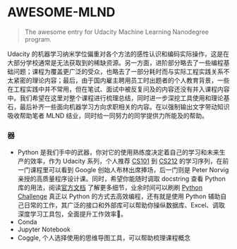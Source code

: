 # AWESOME-MLND
> The awesome entry for Udacity Machine Learning Nanodegree program.

Udacity 的机器学习纳米学位偏重对各个方法的感性认识和编码实际操作，这是在大部分学校通常是无法获取到的稀缺资源。另一方面，进阶部分略去了一些编程基础问题；课程为覆盖更广泛的受众，也略去了一部分耗时而与实际工程实践关系不太紧密的理论内容；最后，由于国内雇主聘用员工时出题者的个人教育背景，一些在工程实践中并不常用，但在笔试、面试中被反复问及的内容还没有并入课程内容中。我们希望在这里对整个课程进行梳理总结，同时进一步深挖工具使用和理论基石，最后补齐一些面向机器学习方向求职相关的内容。在以强制输出文字带动知识吸收帮助笔者 MLND 结业，同时给一同努力的同学提供力所能及的帮助。

### 器
+ Python 是我们手中的武器，你对它的使用熟练度决定着自己的学习和未来生产的效率，作为 Udacity 系列，个人推荐 [CS101](https://www.udacity.com/course/intro-to-computer-science--cs101) 到 [CS212](https://www.udacity.com/course/design-of-computer-programs--cs212) 的学习序列，在前一门课程里可以看到 Google 创始人布林出席捧场，后一门则是 Peter Norvig 亲授的高质量程序设计课。同时，希望你能随时调取 docstring 查看 Python 库的用法，阅读[官方文档](https://www.python.org/doc/) 了解更多细节，业余时间可以刷刷 [Python Challenge](http://www.pythonchallenge.com/) 真正以 Python 的方式去高效编程，还有就是使用 Python 辅助自己日常的工作，其广泛的接口和外部库可以帮助你操纵数据库、Excel、调取深度学习工具包，全面提升工作效率:rocket:。
+ Conda
+ Jupyter Notebook
+ Coggle, 个人选择使用的思维导图工具，可以帮助梳理课程概念

